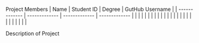 Project Members
| Name          | Student ID    | Degree        | GutHub Username |
| ------------- | ------------- | ------------- | -------------   |
|               |               |               |                 |
|               |               |               |                 |
|               |               |               |                 |
|               |               |               |                 |
|               |               |               |                 |

Description of Project
